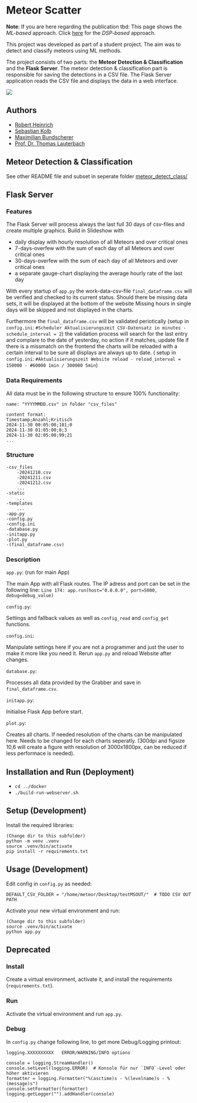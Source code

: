 # Meteor Scatter

**Note**: If you are here regarding the publication tbd: This page shows the *ML-based* approach. Click [here](dsp/) for the *DSP-based* approach.

This project was developed as part of a student project. The aim was to detect and classify meteors using ML methods.

The project consists of two parts: the **Meteor Detection & Classification** and the **Flask Server**. The meteor
detection & classification part is responsible for saving the detections in a CSV file. The Flask Server application
reads the CSV file and displays the data in a web interface.

![](resources/preview.png)

## Authors

- [Robert Heinrich](mailto:heinrich.robert93@yahoo.de)
- [Sebastian Kolb](mailto:sebastian.kolb@online.de)
- [Maximilian Bundscherer](mailto:maximilian.bundscherer@th-nuernberg.de)
- [Prof. Dr. Thomas Lauterbach](mailto:thomas.lauterbach@th-nuernberg.de)

## Meteor Detection & Classification

See other README file and subset in seperate folder [meteor_detect_class/](meteor_detect_class/)

## Flask Server

### Features

The Flask Server will process always the last full 30 days of csv-files and create multiple graphics. Build in Slideshow
with

- daily display with hourly resolution of all Meteors and over critical ones
- 7-days-overfew with the sum of each day of all Meteors and over critical ones
- 30-days-overfew with the sum of each day of all Meteors and over critical ones
- a separate gauge-chart displaying the average hourly rate of the last day

With every startup of `app.py` the work-data-csv-file `final_dataframe.csv` will be verified and checked to its current
status. Should there be missing data sets, it will be displayed at the bottom of the website Missing hours in single
days will be skipped and not displayed in the charts.

Furthermore the `final_dataframe.csv` will be validated periotically (setup in `config.ini`:
`#Scheduler Aktualisierungszeit CSV-Datensatz in minutes - schedule_interval = 2`) the validation process will search
for the last entry and complare to the date of yesterday, no action if it matches, update file if there is a missmatch
on the frontend the charts will be reloaded with a certain interval to be sure all displays are always up to date. (
setup in `config.ini`: `#Aktualisierungszeit Website reload - reload_interval = 150000 - #60000 1min / 300000 5min`)

### Data Requirements

All data must be in the following structure to ensure 100% functionality:

`name: "YYYYMMDD.csv" in folder "csv_files"`

```
content format:
Timestamp;Anzahl;Kritisch
2024-11-30 00:05:00;101;0
2024-11-30 01:05:00;8;3
2024-11-30 02:05:00;99;21
... 
```

### Structure

```
-csv_files 
	-20241210.csv
	-20241211.csv
	-20241212.csv
	...
-static
	...
-templates
	...
-app.py
-config.py
-config.ini
-database.py
-initapp.py
-plot.py
-(final_dataframe.csv)
```

### Description

`app.py`: (run for main App)

The main App with all Flask routes. The IP adress and port can be set in the following line:
`Line 174: app.run(host="0.0.0.0", port=5000, debug=debug_value)`

`config.py`:

Settings and fallback values as well as `config_read` and `config_get` functions.

`config.ini`:

Manipulate settings here if you are not a programmer and just the user to make it more like you need it. Rerun `app.py`
and reload Website after changes.

`database.py`:

Processes all data provided by the Grabber and save in `final_dataframe.csv`.

`initapp.py`:

Initialise Flask App before start.

`plot.py`:

Creates all charts. If needed resolution of the charts can be manipulated here. Needs to be changed for each charts
seperatly. (300dpi and figsize 10,6 will create a figure with resolution of 3000x1800px, can be reduced if less
performace is needed).

## Installation and Run (Deployment)

- `cd ../docker`
- `./build-run-webserver.sh`

## Setup (Development)

Install the required libraries:

```
(Change dir to this subfolder)
python -m venv .venv
source .venv/bin/activate
pip install -r requirements.txt
```

## Usage (Development)

Edit config in `config.py` as needed:

```
DEFAULT_CSV_FOLDER = "/home/meteor/Desktop/testMSOUT/"  # TODO CSV OUT PATH
```

Activate your new virtual environment and run:

```
(Change dir to this subfolder)
source .venv/bin/activate
python app.py
```

## Deprecated

### Install

Create a virtual environment, activate it, and install the requirements (`requirements.txt`).

### Run

Activate the virtual environment and run `app.py`.

### Debug

In `config.py` change following line, to get more Debug/Logging printout:

```
logging.XXXXXXXXXX   ERROR/WARNING/INFO options

console = logging.StreamHandler()
console.setLevel(logging.ERROR)  # Konsole für nur `INFO`-Level oder höher aktivieren
formatter = logging.Formatter("%(asctime)s - %(levelname)s - %(message)s")
console.setFormatter(formatter)
logging.getLogger("").addHandler(console)
```
